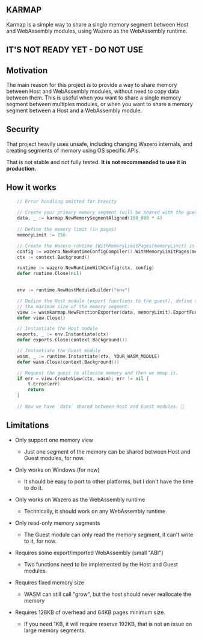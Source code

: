 KARMAP
----

Karmap is a simple way to share a single memory segment between Host and WebAssembly modules, 
using Wazero as the WebAssembly runtime.

## IT'S NOT READY YET - DO NOT USE

## Motivation

The main reason for this project is to provide a way to share memory between Host and WebAssembly modules,
without need to copy data between them. This is useful when you want to share a single memory segment between
multiples modules, or when you want to share a memory segment between a Host and a WebAssembly module.

## Security

That project heavily uses unsafe, including changing Wazero internals, and creating segments of memory
using OS specific APIs.

That is not stable and not fully tested. **It is not recommended to use it in production.**

## How it works

```go
    // Error handling omitted for brevity
	
    // Create your primary memory segment (will be shared with the guest)
	data, _ := karmap.NewMemorySegmentAligned(100_000 * 4)
	
	// Define the memory limit (in pages)
	memoryLimit := 256

	// Create the Wazero runtime (WithMemoryLimitPages(memoryLimit) is required)
	config := wazero.NewRuntimeConfigCompiler().WithMemoryLimitPages(memoryLimit).WithMemoryCapacityFromMax(true) // 16MB
	ctx := context.Background()

	runtime := wazero.NewRuntimeWithConfig(ctx, config)
	defer runtime.Close(nil)

    
	env := runtime.NewHostModuleBuilder("env")

    // Define the Host module (export functions to the guest), define the memory segment and
	// the maximum size of the memory segment.
	view := wasmkarmap.NewFunctionExporter(data, memoryLimit).ExportFunctions(env)
	defer view.Close()

	// Instantiate the Host module
	exports, _ := env.Instantiate(ctx)
	defer exports.Close(context.Background())

	// Instantiate the Guest module
	wasm, _ := runtime.Instantiate(ctx, YOUR_WASM_MODULE)
	defer wasm.Close(context.Background())

	// Request the guest to allocate memory and then we mmap it.
	if err = view.CreateView(ctx, wasm); err != nil {
		t.Error(err)
		return
	}
	
	// Now we have `data` shared between Host and Guest modules. 🥳
```

## Limitations

- Only support one memory view
  - Just one segment of the memory can be shared between Host and Guest modules, for now.

- Only works on Windows (for now)
  - It should be easy to port to other platforms, but I don't have the time to do it.

- Only works on Wazero as the WebAssembly runtime
  - Technically, it should work on any WebAssembly runtime.

- Only read-only memory segments
  - The Guest module can only read the memory segment, it can't write to it, for now.

- Requires some export/imported WebAssembly (small "ABI") 
  - Two functions need to be implemented by the Host and Guest modules.

- Requires fixed memory size 
  - WASM can still call "grow", but the host should never reallocate the memory

- Requires 128KB of overhead and 64KB pages minimum size.
    - If you need 1KB, it will require reserve 192KB, that is not an issue on large memory segments.


